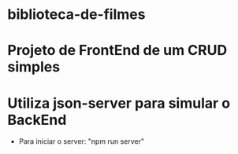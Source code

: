 # biblioteca-de-filmes

# Projeto de FrontEnd de um CRUD simples
# Utiliza json-server para simular o BackEnd
- Para iniciar o server: "npm run server"
